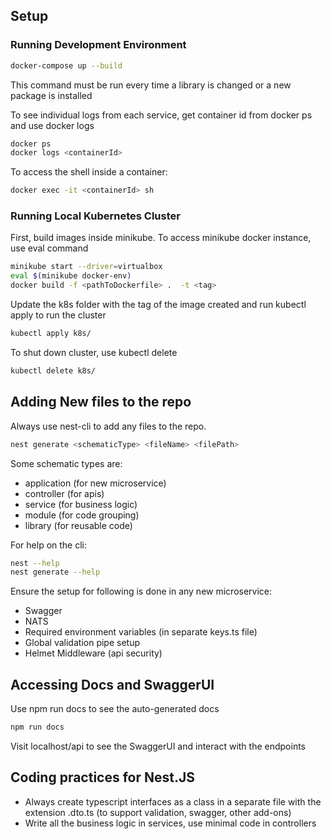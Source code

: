 ## Setup

### Running Development Environment

```bash
docker-compose up --build
```

This command must be run every time a library is changed or a new package is installed

To see individual logs from each service, get container id from docker ps and use docker logs

```bash
docker ps
docker logs <containerId>
```

To access the shell inside a container:

```bash
docker exec -it <containerId> sh
```

### Running Local Kubernetes Cluster

First, build images inside minikube. To access minikube docker instance, use eval command

```bash
minikube start --driver=virtualbox
eval $(minikube docker-env)
docker build -f <pathToDockerfile> .  -t <tag>
```

Update the k8s folder with the tag of the image created and run kubectl apply to run the cluster

```bash
kubectl apply k8s/
```

To shut down cluster, use kubectl delete

```bash
kubectl delete k8s/
```

## Adding New files to the repo

Always use nest-cli to add any files to the repo.

```bash
nest generate <schematicType> <fileName> <filePath>
```

Some schematic types are:

- application (for new microservice)
- controller (for apis)
- service (for business logic)
- module (for code grouping)
- library (for reusable code)

For help on the cli:

```bash
nest --help
nest generate --help
```

Ensure the setup for following is done in any new microservice:

- Swagger
- NATS
- Required environment variables (in separate keys.ts file)
- Global validation pipe setup
- Helmet Middleware (api security)

## Accessing Docs and SwaggerUI

Use npm run docs to see the auto-generated docs

```bash
npm run docs
```

Visit localhost/api to see the SwaggerUI and interact with the endpoints

## Coding practices for Nest.JS

- Always create typescript interfaces as a class in a separate file with the extension .dto.ts (to support validation, swagger, other add-ons)
- Write all the business logic in services, use minimal code in controllers
